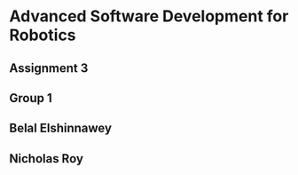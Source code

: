 # Advanced Software Development for Robotics
## Assignment 3
## Group 1
## Belal Elshinnawey
## Nicholas Roy
